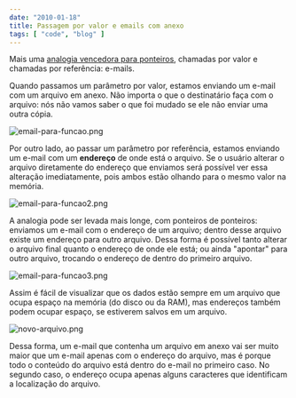 ```yaml
---
date: "2010-01-18"
title: Passagem por valor e emails com anexo
tags: [ "code", "blog" ]
---
```

Mais uma [analogia vencedora para ponteiros](http://www.caloni.com.br/basico-do-basico-ponteiros), chamadas por valor e chamadas por referência: e-mails.

Quando passamos um parâmetro por valor, estamos enviando um e-mail com um arquivo em anexo. Não importa o que o destinatário faça com o arquivo: nós não vamos saber o que foi mudado se ele não enviar uma outra cópia.

![email-para-funcao.png](/images/VEPdoKz.png)

Por outro lado, ao passar um parâmetro por referência, estamos enviando um e-mail com um **endereço** de onde está o arquivo. Se o usuário alterar o arquivo diretamente do endereço que enviamos será possível ver essa alteração imediatamente, pois ambos estão olhando para o mesmo valor na memória.

![email-para-funcao2.png](/images/SC3qEcw.png)

A analogia pode ser levada mais longe, com ponteiros de ponteiros: enviamos um e-mail com o endereço de um arquivo; dentro desse arquivo existe um endereço para outro arquivo. Dessa forma é possível tanto alterar o arquivo final quanto o endereço de onde ele está; ou ainda "apontar" para outro arquivo, trocando o endereço de dentro do primeiro arquivo.

![email-para-funcao3.png](/images/QlvyclI.png)

Assim é fácil de visualizar que os dados estão sempre em um arquivo que ocupa espaço na memória (do disco ou da RAM), mas endereços também podem ocupar espaço, se estiverem salvos em um arquivo.

![novo-arquivo.png](/images/h2w2gjt.png)

Dessa forma, um e-mail que contenha um arquivo em anexo vai ser muito maior que um e-mail apenas com o endereço do arquivo, mas é porque todo o conteúdo do arquivo está dentro do e-mail no primeiro caso. No segundo caso, o endereço ocupa apenas alguns caracteres que identificam a localização do arquivo.
